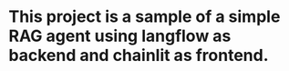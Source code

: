 # This project is a sample of a simple RAG agent using langflow as backend and chainlit as frontend.


